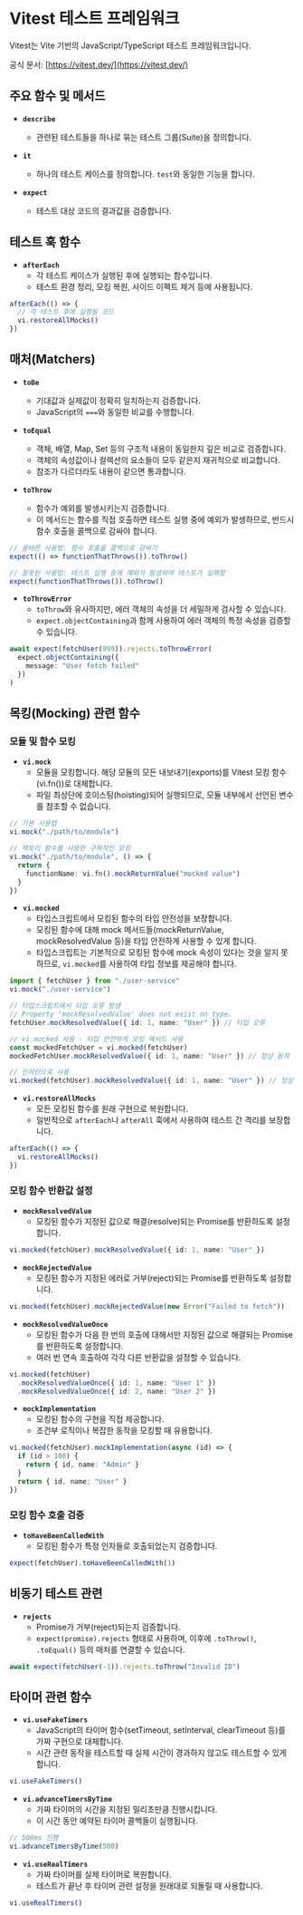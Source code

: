# Vitest 테스트 프레임워크

Vitest는 Vite 기반의 JavaScript/TypeScript 테스트 프레임워크입니다.

공식 문서: [https://vitest.dev/](https://vitest.dev/)

## 주요 함수 및 메서드

- **`describe`**
  - 관련된 테스트들을 하나로 묶는 테스트 그룹(Suite)을 정의합니다.

- **`it`**
  - 하나의 테스트 케이스를 정의합니다. `test`와 동일한 기능을 합니다.

- **`expect`**
  - 테스트 대상 코드의 결과값을 검증합니다.

## 테스트 훅 함수

- **`afterEach`**
  - 각 테스트 케이스가 실행된 후에 실행되는 함수입니다.
  - 테스트 환경 정리, 모킹 복원, 사이드 이펙트 제거 등에 사용됩니다.

```typescript
afterEach(() => {
  // 각 테스트 후에 실행될 코드
  vi.restoreAllMocks()
})
```

## 매처(Matchers)

- **`toBe`**
  - 기대값과 실제값이 정확히 일치하는지 검증합니다. 
  - JavaScript의 `===`와 동일한 비교를 수행합니다.

- **`toEqual`**
  - 객체, 배열, Map, Set 등의 구조적 내용이 동일한지 깊은 비교로 검증합니다.
  - 객체의 속성값이나 컬렉션의 요소들이 모두 같은지 재귀적으로 비교합니다.
  - 참조가 다르더라도 내용이 같으면 통과합니다.

- **`toThrow`**
  - 함수가 예외를 발생시키는지 검증합니다. 
  - 이 메서드는 함수를 직접 호출하면 테스트 실행 중에 예외가 발생하므로, 반드시 함수 호출을 콜백으로 감싸야 합니다.

```typescript
// 올바른 사용법: 함수 호출을 콜백으로 감싸기
expect(() => functionThatThrows()).toThrow()

// 잘못된 사용법: 테스트 실행 중에 예외가 발생하여 테스트가 실패함
expect(functionThatThrows()).toThrow()
```

- **`toThrowError`**
  - `toThrow`와 유사하지만, 에러 객체의 속성을 더 세밀하게 검사할 수 있습니다.
  - `expect.objectContaining`과 함께 사용하여 에러 객체의 특정 속성을 검증할 수 있습니다.

```typescript
await expect(fetchUser(999)).rejects.toThrowError(
  expect.objectContaining({
    message: "User fetch failed"
  })
)
```

## 목킹(Mocking) 관련 함수

### 모듈 및 함수 모킹

- **`vi.mock`**
  - 모듈을 모킹합니다. 해당 모듈의 모든 내보내기(exports)를 Vitest 모킹 함수(vi.fn())로 대체합니다.
  - 파일 최상단에 호이스팅(hoisting)되어 실행되므로, 모듈 내부에서 선언된 변수를 참조할 수 없습니다.

```typescript
// 기본 사용법
vi.mock("./path/to/module")

// 팩토리 함수를 사용한 구체적인 모킹
vi.mock("./path/to/module", () => {
  return {
    functionName: vi.fn().mockReturnValue("mocked value")
  }
})
```

- **`vi.mocked`**
  - 타입스크립트에서 모킹된 함수의 타입 안전성을 보장합니다.
  - 모킹된 함수에 대해 mock 메서드들(mockReturnValue, mockResolvedValue 등)을 타입 안전하게 사용할 수 있게 합니다.
  - 타입스크립트는 기본적으로 모킹된 함수에 mock 속성이 있다는 것을 알지 못하므로, `vi.mocked`를 사용하여 타입 정보를 제공해야 합니다.

```typescript
import { fetchUser } from "./user-service"
vi.mock("./user-service")

// 타입스크립트에서 타입 오류 발생
// Property 'mockResolvedValue' does not exist on type.
fetchUser.mockResolvedValue({ id: 1, name: "User" }) // 타입 오류

// vi.mocked 사용 - 타입 안전하게 모킹 메서드 사용
const mockedFetchUser = vi.mocked(fetchUser)
mockedFetchUser.mockResolvedValue({ id: 1, name: "User" }) // 정상 동작

// 인라인으로 사용
vi.mocked(fetchUser).mockResolvedValue({ id: 1, name: "User" }) // 정상 동작
```

- **`vi.restoreAllMocks`**
  - 모든 모킹된 함수를 원래 구현으로 복원합니다.
  - 일반적으로 `afterEach`나 `afterAll` 훅에서 사용하여 테스트 간 격리를 보장합니다.

```typescript
afterEach(() => {
  vi.restoreAllMocks()
})
```

### 모킹 함수 반환값 설정

- **`mockResolvedValue`**
  - 모킹된 함수가 지정된 값으로 해결(resolve)되는 Promise를 반환하도록 설정합니다.

```typescript
vi.mocked(fetchUser).mockResolvedValue({ id: 1, name: "User" })
```

- **`mockRejectedValue`**
  - 모킹된 함수가 지정된 에러로 거부(reject)되는 Promise를 반환하도록 설정합니다.

```typescript
vi.mocked(fetchUser).mockRejectedValue(new Error("Failed to fetch"))
```

- **`mockResolvedValueOnce`**
  - 모킹된 함수가 다음 한 번의 호출에 대해서만 지정된 값으로 해결되는 Promise를 반환하도록 설정합니다.
  - 여러 번 연속 호출하여 각각 다른 반환값을 설정할 수 있습니다.

```typescript
vi.mocked(fetchUser)
  .mockResolvedValueOnce({ id: 1, name: "User 1" })
  .mockResolvedValueOnce({ id: 2, name: "User 2" })
```

- **`mockImplementation`**
  - 모킹된 함수의 구현을 직접 제공합니다.
  - 조건부 로직이나 복잡한 동작을 모킹할 때 유용합니다.

```typescript
vi.mocked(fetchUser).mockImplementation(async (id) => {
  if (id > 100) {
    return { id, name: "Admin" }
  }
  return { id, name: "User" }
})
```

### 모킹 함수 호출 검증

- **`toHaveBeenCalledWith`**
  - 모킹된 함수가 특정 인자들로 호출되었는지 검증합니다.

```typescript
expect(fetchUser).toHaveBeenCalledWith(1)
```

## 비동기 테스트 관련

- **`rejects`**
  - Promise가 거부(reject)되는지 검증합니다.
  - `expect(promise).rejects` 형태로 사용하며, 이후에 `.toThrow()`, `.toEqual()` 등의 매처를 연결할 수 있습니다.

```typescript
await expect(fetchUser(-1)).rejects.toThrow("Invalid ID")
```

## 타이머 관련 함수

- **`vi.useFakeTimers`**
  - JavaScript의 타이머 함수(setTimeout, setInterval, clearTimeout 등)를 가짜 구현으로 대체합니다.
  - 시간 관련 동작을 테스트할 때 실제 시간이 경과하지 않고도 테스트할 수 있게 합니다.

```typescript
vi.useFakeTimers()
```

- **`vi.advanceTimersByTime`**
  - 가짜 타이머의 시간을 지정된 밀리초만큼 진행시킵니다.
  - 이 시간 동안 예약된 타이머 콜백들이 실행됩니다.

```typescript
// 500ms 진행
vi.advanceTimersByTime(500)
```

- **`vi.useRealTimers`**
  - 가짜 타이머를 실제 타이머로 복원합니다.
  - 테스트가 끝난 후 타이머 관련 설정을 원래대로 되돌릴 때 사용합니다.

```typescript
vi.useRealTimers()
```

